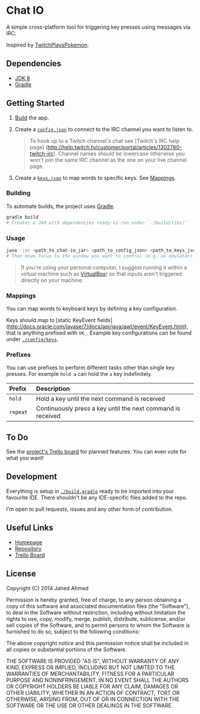 # Chat IO

A simple cross-platform tool for triggering key presses using messages via
IRC.

Inspired by [TwitchPlaysPokemon](http://www.twitch.tv/twitchplayspokemon).

## Dependencies
* [JDK 8](http://www.oracle.com/technetwork/java/javase/downloads/index.html)
* [Gradle](http://www.gradle.org/)

## Getting Started
1. [Build](#building) the app.

2. Create a [`config.json`](./config/twitch-config.template.json) to connect to
   the IRC channel you want to listen to.

   > To hook up to a Twitch channel's chat see [Twitch's IRC help page]
     (http://help.twitch.tv/customer/portal/articles/1302780-twitch-irc).
     Channel names should be lowercase otherwise you won't join the same IRC
     channel as the one on your live channel page.

3. Create a [`keys.json`](./config/keys) to map words to specific keys.
   See [Mappings](#mappings).

### Building
To automate builds, the project uses [Gradle](http://www.gradle.org/).

```sh
gradle build
# Creates a JAR with dependencies ready to run under `./build/libs/`
```

### Usage
```sh
java -jar <path_to_chat-io_jar> <path_to_config_json> <path_to_keys_json>
# Then move focus to the window you want to control (e.g. an emulator).
```

> If you're using your personal computer, I suggest running it within a virtual
  machine such as [VirtualBox](https://www.virtualbox.org/)) so that inputs
  aren't triggered directly on your machine.

### Mappings
You can map words to keyboard keys by defining a key configuration.

Keys should map to [static KeyEvent fields]
(http://docs.oracle.com/javase/7/docs/api/java/awt/event/KeyEvent.html), that is
anything prefixed with `VK_`. Example key configurations can be found under
[`./config/keys`](./config/keys).

### Prefixes
You can use prefixes to perform different tasks other than single key presses.
For example `hold a` can hold the `a` key indefinitely.

| Prefix    | Description                                                 |
|:----------|:------------------------------------------------------------|
| `hold `   | Hold a key until the next command is received               |
| `repeat ` | Continuously press a key until the next command is received | 

## To Do
See the [project's Trello board](https://trello.com/b/dDVqtvVr/chat-io) for
planned features. You can even vote for what you want!

## Development

Everything is setup in [`./build.gradle`](./build.gradle) ready to be imported into
your favourite IDE. There shouldn't be any IDE-specific files added to the repo.

I'm open to pull requests, issues and any other form of contribution.

## Useful Links

* [Homepage](http://blog.jahed.io/tagged/chat-io)
* [Repository](http://github.com/Jahed/chat-io)
* [Trello Board](http://trello.com/b/dDVqtvVr/chat-io)

## License

Copyright (C) 2014 Jahed Ahmed

Permission is hereby granted, free of charge, to any person obtaining a copy of
this software and associated documentation files (the "Software"), to deal in
the Software without restriction, including without limitation the rights to
use, copy, modify, merge, publish, distribute, sublicense, and/or sell copies of
the Software, and to permit persons to whom the Software is furnished to do so,
subject to the following conditions:
 
The above copyright notice and this permission notice shall be included in all
copies or substantial portions of the Software.
 
THE SOFTWARE IS PROVIDED "AS IS", WITHOUT WARRANTY OF ANY KIND, EXPRESS OR
IMPLIED, INCLUDING BUT NOT LIMITED TO THE WARRANTIES OF MERCHANTABILITY, FITNESS
FOR A PARTICULAR PURPOSE AND NONINFRINGEMENT. IN NO EVENT SHALL THE AUTHORS OR
COPYRIGHT HOLDERS BE LIABLE FOR ANY CLAIM, DAMAGES OR OTHER LIABILITY, WHETHER
IN AN ACTION OF CONTRACT, TORT OR OTHERWISE, ARISING FROM, OUT OF OR IN
CONNECTION WITH THE SOFTWARE OR THE USE OR OTHER DEALINGS IN THE SOFTWARE.
